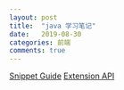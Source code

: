 ```yaml
---
layout: post
title:  "java 学习笔记"
date:   2019-08-30
categories: 前端
comments: true
---
```


[Snippet Guide](https://code.visualstudio.com/api/language-extensions/snippet-guide)
[Extension API](https://code.visualstudio.com/api)